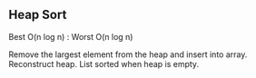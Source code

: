 Heap Sort
-----------
  
Best O(n log n) : Worst O(n log n)

Remove the largest element from the heap and insert into array. Reconstruct heap. List sorted when heap is empty.